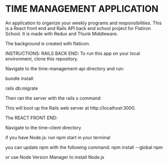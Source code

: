 <h1>TIME MANAGEMENT APPLICATION</h1>
An application to organize your weekly programs and responsibilities.
This is a React front end and Rails API back end school project for Flatiron School. It is made with Redux and Thunk Middleware.

The background is created with flaticon.

INSTRUCTIONS:
RAILS BACK END:
To run this app on your local environment, clone this repository.

Navigate to the time-management-api directory and run:

bundle install

rails db:migrate

Then ran the server with the rails s command

This will boot up the Rails web server at http://localhost:3000.

The REACT FRONT END:

Navigate to the time-client directory

if you have Node.js: 
run npm start in your terminal

you can update npm with the following command: 
npm install --global npm

or use Node Version Manager to install Node.js

